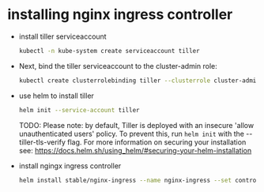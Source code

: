 # installing nginx ingress controller
- install tiller serviceaccount
    ```bash
    kubectl -n kube-system create serviceaccount tiller
    ```
- Next, bind the tiller serviceaccount to the cluster-admin role:
    ```bash
    kubectl create clusterrolebinding tiller --clusterrole cluster-admin --serviceaccount=kube-system:tiller
    ```
- use helm to install tiller
    ```bash
    helm init --service-account tiller
    ```
    TODO:
    Please note: by default, Tiller is deployed with an insecure 'allow unauthenticated users' policy.
    To prevent this, run `helm init` with the --tiller-tls-verify flag.
    For more information on securing your installation see: https://docs.helm.sh/using_helm/#securing-your-helm-installation

- install ngingx ingress controller
    ```bash
    helm install stable/nginx-ingress --name nginx-ingress --set controller.publishService.enabled=true
    ```
